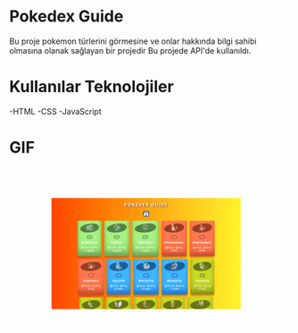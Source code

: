 # Pokedex Guide
Bu proje pokemon türlerini görmesine ve onlar hakkında bilgi sahibi olmasına olanak sağlayan bir projedir Bu projede API'de kullanıldı.

# Kullanılar Teknolojiler

-HTML
-CSS
-JavaScript

# GIF
![](images/ekranvideosu.gif)
